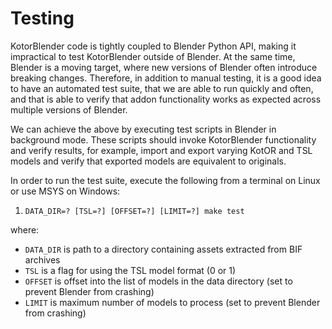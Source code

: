 # Testing

KotorBlender code is tightly coupled to Blender Python API, making it impractical to test KotorBlender outside of Blender. At the same time, Blender is a moving target, where new versions of Blender often introduce breaking changes. Therefore, in addition to manual testing, it is a good idea to have an automated test suite, that we are able to run quickly and often, and that is able to verify that addon functionality works as expected across multiple versions of Blender.

We can achieve the above by executing test scripts in Blender in background mode. These scripts should invoke KotorBlender functionality and verify results, for example, import and export varying KotOR and TSL models and verify that exported models are equivalent to originals.

In order to run the test suite, execute the following from a terminal on Linux or use MSYS on Windows:

1. `DATA_DIR=? [TSL=?] [OFFSET=?] [LIMIT=?] make test`

where:

- `DATA_DIR` is path to a directory containing assets extracted from BIF archives
- `TSL` is a flag for using the TSL model format (0 or 1)
- `OFFSET` is offset into the list of models in the data directory (set to prevent Blender from crashing)
- `LIMIT` is maximum number of models to process (set to prevent Blender from crashing)
